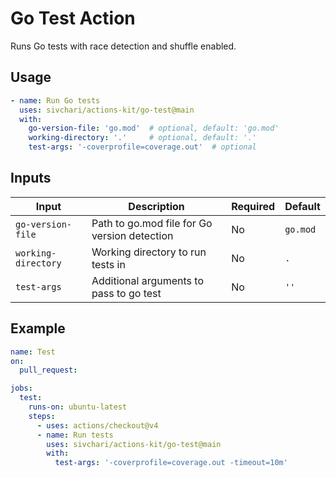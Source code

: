 # Go Test Action

Runs Go tests with race detection and shuffle enabled.

## Usage

```yaml
- name: Run Go tests
  uses: sivchari/actions-kit/go-test@main
  with:
    go-version-file: 'go.mod'  # optional, default: 'go.mod'
    working-directory: '.'     # optional, default: '.'
    test-args: '-coverprofile=coverage.out'  # optional
```

## Inputs

| Input | Description | Required | Default |
|-------|-------------|----------|---------|
| `go-version-file` | Path to go.mod file for Go version detection | No | `go.mod` |
| `working-directory` | Working directory to run tests in | No | `.` |
| `test-args` | Additional arguments to pass to go test | No | `''` |

## Example

```yaml
name: Test
on:
  pull_request:

jobs:
  test:
    runs-on: ubuntu-latest
    steps:
      - uses: actions/checkout@v4
      - name: Run tests
        uses: sivchari/actions-kit/go-test@main
        with:
          test-args: '-coverprofile=coverage.out -timeout=10m'
```